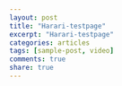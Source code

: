 ```yaml
---
layout: post
title: "Harari-testpage"
excerpt: "Harari-testpage"
categories: articles
tags: [sample-post, video]
comments: true
share: true
---
```

<div class="apester-strip" is-mobile-only="false" data-channel-tokens="5eb2e14a40a7081400bc601b" item-shape="square" item-size="medium" strip-background="transparent" header-text="90MIN%2520STORIES"  header-font-family="Poppins"  header-provider="system"  header-font-size="40"  header-font-color="#000000ff"  header-font-weight="600"  header-ltr="true"  top-border-width="0"  top-border-color="rgba(13, 121, 61, 1)"  bottom-border-width="0"  bottom-border-color="rgba(13, 121, 61, 1)"  data-fast-strip="true"></div><script async src="https://static.apester.com/js/sdk/latest/apester-sdk.js"></script>
